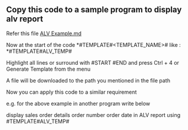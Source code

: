 ## Copy this code to a sample program to display alv report

Refer this file
[ALV Example.md](https://github.com/MonaDevAI/AI-Developer-Plugin-for-Eclipse/blob/main/Test%20Scenarios/SAP/ALV%20Example.md)

Now at the start of the code *#TEMPLATE#<TEMPLATE_NAME># like : *#TEMPLATE#ALV_TEMP# 

Highlight all lines or surround with #START #END and press Ctrl + 4 or Generate Template from the menu

A file will be downloaded to the path you mentioned in the file path

Now you can apply this code to a similar requirement

e.g. for the above example in another program write below

display sales order details order number order date in ALV report using #TEMPLATE#ALV_TEMP#
